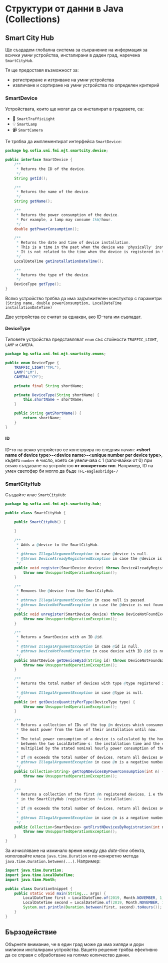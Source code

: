 # Структури от данни в Java (Collections)

## Smart City Hub

Ще създадем глобална система за съхранение на информация за всички *умни* устройства, инсталирани в даден град, наречена `SmartCityHub`.

Тя ще предоставя възможност за:
- регистриране и изтриване на *умни* устройства
- извличане и сортиране на *умни* устройства по определен критерий

### SmartDevice

Устройствата, които ще могат да се инсталират в градовете, са:

- :traffic_light: `SmartTrafficLight`
- :bulb: `SmartLamp`
- :video_camera: `SmartCamera`

Те трябва да имплементират интерфейса `SmartDevice`:

```java
package bg.sofia.uni.fmi.mjt.smartcity.device;

public interface SmartDevice {
    /**
     * Returns the ID of the device.
     */
    String getId();

    /**
     * Returns the name of the device.
     */
    String getName();

    /**
     * Returns the power consumption of the device.
     * For example, a lamp may consume 1kW/hour.
     */
    double getPowerConsumption();

    /**
     * Returns the date and time of device installation.
     * This is a time in the past when the device was 'physically' installed.
     * It is not related to the time when the device is registered in the Hub.
     */
    LocalDateTime getInstallationDateTime();

    /**
     * Returns the type of the device.
     */
    DeviceType getType();
}
```

Всяко устройство трябва да има задължителен констуктор с параметри `(String name, double powerConsumption, LocalDateTime installationDateTime)`

Две устройства се считат за еднакви, ако ID-тата им съвпадат.

#### DeviceType

Типовете устройства представляват `enum` със стойности `TRAFFIC_LIGHT`, `LAMP` и `CAMERA`.

```java
package bg.sofia.uni.fmi.mjt.smartcity.enums;

public enum DeviceType {
    TRAFFIC_LIGHT("TFL"),
    LAMP("LM"),
    CAMERA("CM");

    private final String shortName;

    private DeviceType(String shortName) {
        this.shortName = shortName;
    }

    public String getShortName() {
        return shortName;
    }
}
```

#### ID

ID-то на всяко устройство се конструира по следния начин:
**\<short name of device type\>-\<device name\>-\<unique number per device type\>**, където `number` е число, което се увеличава с 1 (започвайки от 0) при всяко създаване на устройство **от конкретния тип**. Например, ID на *умен* светофар би могло да бъде `TFL-eaglesbridge-7`

### SmartCityHub

Създайте клас `SmartCityHub`:

```java
package bg.sofia.uni.fmi.mjt.smartcity.hub;

public class SmartCityHub {

    public SmartCityHub() {

    }

    /**
     * Adds a @device to the SmartCityHub.
     *
     * @throws IllegalArgumentException in case @device is null.
     * @throws DeviceAlreadyRegisteredException in case the @device is already registered.
     */
    public void register(SmartDevice device) throws DeviceAlreadyRegisteredException {
        throw new UnsupportedOperationException();
    }

    /**
     * Removes the @device from the SmartCityHub.
     *
     * @throws IllegalArgumentException in case null is passed.
     * @throws DeviceNotFoundException in case the @device is not found.
     */
    public void unregister(SmartDevice device) throws DeviceNotFoundException {
        throw new UnsupportedOperationException();
    }

    /**
     * Returns a SmartDevice with an ID @id.
     *
     * @throws IllegalArgumentException in case @id is null.
     * @throws DeviceNotFoundException in case device with ID @id is not found.
     */
    public SmartDevice getDeviceById(String id) throws DeviceNotFoundException {
        throw new UnsupportedOperationException();
    }

    /**
     * Returns the total number of devices with type @type registered in SmartCityHub.
     *
     * @throws IllegalArgumentException in case @type is null.
     */
    public int getDeviceQuantityPerType(DeviceType type) {
        throw new UnsupportedOperationException();
    }

    /**
     * Returns a collection of IDs of the top @n devices which consumed
     * the most power from the time of their installation until now.
     * 
     * The total power consumption of a device is calculated by the hours elapsed
     * between the two LocalDateTime-s: the installation time and the current time (now)
     * multiplied by the stated nominal hourly power consumption of the device.
     *
     * If @n exceeds the total number of devices, return all devices available sorted by the given criterion.
     * @throws IllegalArgumentException in case @n is a negative number.
     */
    public Collection<String> getTopNDevicesByPowerConsumption(int n) {
        throw new UnsupportedOperationException();
    }

    /**
     * Returns a collection of the first @n registered devices, i.e the first @n that were added
     * in the SmartCityHub (registration != installation).
     * 
     * If @n exceeds the total number of devices, return all devices available sorted by the given criterion.
     *
     * @throws IllegalArgumentException in case @n is a negative number.
     */
    public Collection<SmartDevice> getFirstNDevicesByRegistration(int n) {
        throw new UnsupportedOperationException();
    }
}
```

За изчисляване на изминало време между двa *date-time* обекта, използвайте класа `java.time.Duration` и по-конкретно метода `java.time.Duration.between(...)`. Например:

```java
import java.time.Duration;
import java.time.LocalDateTime;
import java.time.Month;

public class DurationSnippet {
    public static void main(String... args) {
        LocalDateTime first = LocalDateTime.of(2019, Month.NOVEMBER, 1, 9, 0); // 2019-11-01T09:00
        LocalDateTime second = LocalDateTime.of(2019, Month.NOVEMBER, 1, 11, 0); // 2019-11-01T11:00
        System.out.println(Duration.between(first, second).toHours()); // 2
    }
}
```

## Бързодействие

Обърнете внимание, че в един град може да има хиляди и дори милиони инсталирани устройства. Вашето решение трябва ефективно да се справя с обработване на голямо количество данни.
